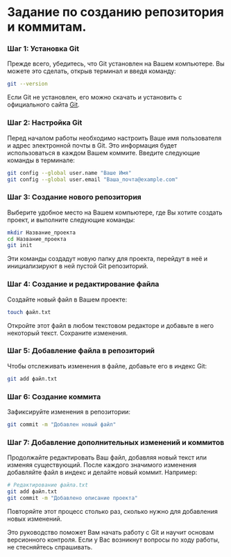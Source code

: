 # Задание по созданию репозитория и коммитам.

### Шаг 1: Установка Git
Прежде всего, убедитесь, что Git установлен на Вашем компьютере. Вы можете это сделать, открыв терминал и введя команду:
```bash
git --version
```
Если Git не установлен, его можно скачать и установить с официального сайта [Git](https://git-scm.com/).

### Шаг 2: Настройка Git
Перед началом работы необходимо настроить Ваше имя пользователя и адрес электронной почты в Git. Это информация будет использоваться в каждом Вашем коммите. Введите следующие команды в терминале:
```bash
git config --global user.name "Ваше Имя"
git config --global user.email "Ваша_почта@example.com"
```

### Шаг 3: Создание нового репозитория
Выберите удобное место на Вашем компьютере, где Вы хотите создать проект, и выполните следующие команды:
```bash
mkdir Название_проекта
cd Название_проекта
git init
```
Эти команды создадут новую папку для проекта, перейдут в неё и инициализируют в ней пустой Git репозиторий.

### Шаг 4: Создание и редактирование файла
Создайте новый файл в Вашем проекте:
```bash
touch файл.txt
```
Откройте этот файл в любом текстовом редакторе и добавьте в него некоторый текст. Сохраните изменения.

### Шаг 5: Добавление файла в репозиторий
Чтобы отслеживать изменения в файле, добавьте его в индекс Git:
```bash
git add файл.txt
```

### Шаг 6: Создание коммита
Зафиксируйте изменения в репозитории:
```bash
git commit -m "Добавлен новый файл"
```

### Шаг 7: Добавление дополнительных изменений и коммитов
Продолжайте редактировать Ваш файл, добавляя новый текст или изменяя существующий. После каждого значимого изменения добавляйте файл в индекс и делайте новый коммит. Например:
```bash
# Редактирование файла.txt
git add файл.txt
git commit -m "Добавлено описание проекта"
```
Повторяйте этот процесс столько раз, сколько нужно для добавления новых изменений.

Это руководство поможет Вам начать работу с Git и научит основам версионного контроля. Если у Вас возникнут вопросы по ходу работы, не стесняйтесь спрашивать.

